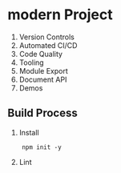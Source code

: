 # modern Project

1. Version Controls
2. Automated CI/CD
3. Code Quality
4. Tooling
5. Module Export
6. Document API
7. Demos

## Build Process

1. Install

```
    npm init -y
```

2. Lint



